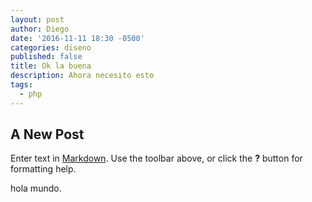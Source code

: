 ```yaml
---
layout: post
author: Diego
date: '2016-11-11 18:30 -0500'
categories: diseno
published: false
title: Ok la buena
description: Ahora necesito esto
tags:
  - php
---
```

## A New Post

Enter text in [Markdown](http://daringfireball.net/projects/markdown/). Use the toolbar above, or click the **?** button for formatting help.

hola mundo.
